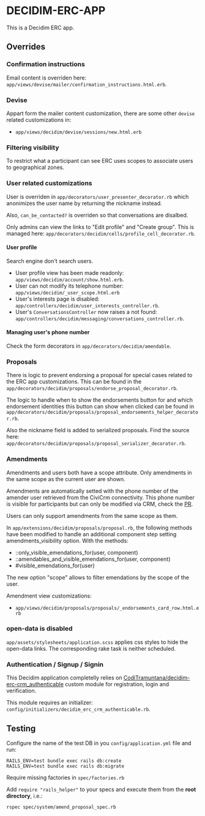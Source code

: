 # DECIDIM-ERC-APP

This is a Decidim ERC app.

## Overrides

### Confirmation instructions
Email content is overriden here: `app/views/devise/mailer/confirmation_instructions.html.erb`.

### Devise
Appart form the mailer content customization, there are some other `devise` related customizations in:
- `app/views/decidim/devise/sessions/new.html.erb`

### Filtering visibility
To restrict what a participant can see ERC uses scopes to associate users to geographical zones.

### User related customizations
User is overriden in `app/decorators/user_presenter_decorator.rb` which anonimizes the user name by returning the nickname instead.

Also, `can_be_contacted?` is overriden so that conversations are disalbed.

Only admins can view the links to "Edit profile" and "Create group". This is managed here: `app/decorators/decidim/cells/profile_cell_decorator.rb`.

#### User profile
Search engine don't search users.
- User profile view has been made readonly: `app/views/decidim/account/show.html.erb`.
- User can not modify its telephone number: `app/views/decidim/_user_scope.html.erb`
- User's interests page is disabled: `app/controllers/decidim/user_interests_controller.rb`.
- User's `ConversationsController` now raises a not found: `app/controllers/decidim/messaging/conversations_controller.rb`.

#### Managing user's phone number
Check the form decorators in `app/decorators/decidim/amendable`.

### Proposals
There is logic to prevent endorsing a proposal for special cases related to the ERC app customizations. This can be found in the `app/decorators/decidim/proposals/endorse_proposal_decorator.rb`.

The logic to handle when to show the endorsements button for and which endorsement identities this button can show when clicked can be found in `app/decorators/decidim/proposals/proposal_endorsements_helper_decorator.rb`.

Also the nickname field is added to serialized proposals. Find the source here: `app/decorators/decidim/proposals/proposal_serializer_decorator.rb`.

### Amendments
Amendments and users both have a scope attribute.
Only amendments in the same scope as the current user are shown.

Amendments are automatically setted with the phone number of the amender user retrieved from the CiviCrm connectivity. This phone number is visible for participants but can only be modified via CRM, check the [PR](https://github.com/CodiTramuntana/decidim-erc-app/pull/7/files).

Users can only support amendments from the same scope as them.

In `app/extensions/decidim/proposals/proposal.rb`, the following methods have been modified to handle an additional component step setting amendments_visibility option. With the methods:
- ::only_visible_emendations_for(user, component)
- ::amendables_and_visible_emendations_for(user, component)
- #visible_emendations_for(user)

The new option "scope" allows to filter emendations by the scope of the user.

Amendment view customizations:
- `app/views/decidim/proposals/proposals/_endorsements_card_row.html.erb`

### open-data is disabled
`app/assets/stylesheets/application.scss` applies css styles to hide the open-data links.
The corresponding rake task is neither scheduled.

### Authentication / Signup / Signin

This Decidim application completelly relies on [CodiTramuntana/decidim-erc-crm_authenticable](https://github.com/CodiTramuntana/decidim-erc-crm_authenticable) custom module for registration, login and verification.

This module requires an initializer: `config/initializers/decidim_erc_crm_authenticable.rb`.

## Testing

Configure the name of the test DB in you `config/application.yml` file and run:

```
RAILS_ENV=test bundle exec rails db:create
RAILS_ENV=test bundle exec rails db:migrate
```

Require missing factories in `spec/factories.rb`

Add `require "rails_helper"` to your specs and execute them from the **root directory**, i.e.:

`rspec spec/system/amend_proposal_spec.rb`
